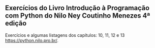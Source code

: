 ## Exercícios do Livro Introdução à Programação com Python do Nilo Ney Coutinho Menezes 4ª edição
 
 Exercícios e algumas listagens dos capítulos: 10, 11, 12 e 13
 https://python.nilo.pro.br/.
